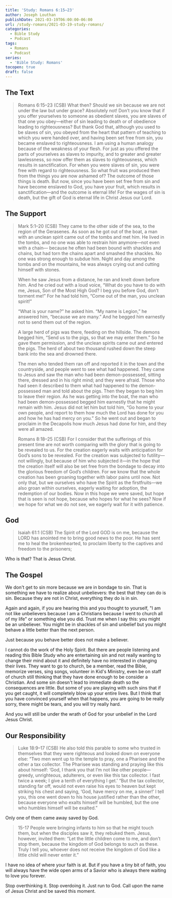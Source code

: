 ```yaml
---
title: 'Study: Romans 6:15–23'
author: Joseph Louthan
publishDate: 2021-03-19T06:00:00-06:00
url: /study-romans/2021-03-19-study-romans/
categories:
  - Bible Study
  - Podcast
tags:
  - Romans
  - Podcast
series:
  - 'Bible Study: Romans'
tocopen: true
draft: false
---
```

## The Text

> Romans 6:15–23 (CSB) What then? Should we sin because we are not under the law but under grace? Absolutely not!  Don’t you know that if you offer yourselves to someone as obedient slaves, you are slaves of that one you obey—either of sin leading to death or of obedience leading to righteousness?  But thank God that, although you used to be slaves of sin, you obeyed from the heart that pattern of teaching to which you were handed over,  and having been set free from sin, you became enslaved to righteousness.  I am using a human analogy because of the weakness of your flesh. For just as you offered the parts of yourselves as slaves to impurity, and to greater and greater lawlessness, so now offer them as slaves to righteousness, which results in sanctification.  For when you were slaves of sin, you were free with regard to righteousness.  So what fruit was produced then from the things you are now ashamed of? The outcome of those things is death.  But now, since you have been set free from sin and have become enslaved to God, you have your fruit, which results in sanctification—and the outcome is eternal life!  For the wages of sin is death, but the gift of God is eternal life in Christ Jesus our Lord.

## The Support

> Mark 5:1–20 (CSB) They came to the other side of the sea, to the region of the Gerasenes.  As soon as he got out of the boat, a man with an unclean spirit came out of the tombs and met him.  He lived in the tombs, and no one was able to restrain him anymore—not even with a chain— because he often had been bound with shackles and chains, but had torn the chains apart and smashed the shackles. No one was strong enough to subdue him.  Night and day among the tombs and on the mountains, he was always crying out and cutting himself with stones.
>
> When he saw Jesus from a distance, he ran and knelt down before him.  And he cried out with a loud voice, “What do you have to do with me, Jesus, Son of the Most High God? I beg you before God, don’t torment me!”  For he had told him, “Come out of the man, you unclean spirit!”
>
> “What is your name?” he asked him. “My name is Legion,” he answered him, “because we are many.”  And he begged him earnestly not to send them out of the region.
>
> A large herd of pigs was there, feeding on the hillside.  The demons begged him, “Send us to the pigs, so that we may enter them.”  So he gave them permission, and the unclean spirits came out and entered the pigs. The herd of about two thousand rushed down the steep bank into the sea and drowned there.
>
> The men who tended them ran off and reported it in the town and the countryside, and people went to see what had happened.  They came to Jesus and saw the man who had been demon-possessed, sitting there, dressed and in his right mind; and they were afraid.  Those who had seen it described to them what had happened to the demon-possessed man and told about the pigs.  Then they began to beg him to leave their region.  As he was getting into the boat, the man who had been demon-possessed begged him earnestly that he might remain with him.  Jesus did not let him but told him, “Go home to your own people, and report to them how much the Lord has done for you and how he has had mercy on you.”  So he went out and began to proclaim in the Decapolis how much Jesus had done for him, and they were all amazed.
>
> Romans 8:18–25 (CSB) For I consider that the sufferings of this present time are not worth comparing with the glory that is going to be revealed to us.  For the creation eagerly waits with anticipation for God’s sons to be revealed.  For the creation was subjected to futility—not willingly, but because of him who subjected it—in the hope  that the creation itself will also be set free from the bondage to decay into the glorious freedom of God’s children.  For we know that the whole creation has been groaning together with labor pains until now.  Not only that, but we ourselves who have the Spirit as the firstfruits—we also groan within ourselves, eagerly waiting for adoption, the redemption of our bodies.  Now in this hope we were saved, but hope that is seen is not hope, because who hopes for what he sees?  Now if we hope for what we do not see, we eagerly wait for it with patience.

## God

> Isaiah 61:1 (CSB) The Spirit of the Lord GOD is on me, because the LORD has anointed me to bring good news to the poor. He has sent me to heal the brokenhearted, to proclaim liberty to the captives and freedom to the prisoners;

Who is that? That is Jesus Christ.

## The Gospel

We don't get to sin more because we are in bondage to sin. That is something we have to realize about unbelievers: the best that they can do is sin. Because they are not in Christ, everything they do is in sin.

Again and again, if you are hearing this and you thought to yourself, "I am not like unbelievers because I am a Christians because I went to church all of my life" or something else you did.  Trust me when I say this: you might be an unbeliever. You might be in shackles of sin and unbelief but you might behave a little better than the next person.

Just because you behave better does not make a believer.

I cannot do the work of the Holy Spirit. But there are people listening and reading this Bible Study who are entertaining sin and not really wanting to change their mind about it and definitely have no interested in changing their lives. They want to go to church, be a member, read the Bible, memorize verses, sing songs, volunteer in Kid's Ministry, even be on staff of church still thinking that they have done enough to be consider a Christian. And some sin doesn't lead to immediate death so the consequences are little. But some of you are playing with such sins that if you get caught, it will completely blow up your entire lives. But I think that you have convinced yourself when that happens, you are going to be really sorry, there might be tears, and you will try really hard.

And you will still be under the wrath of God for your unbelief in the Lord Jesus Christ.

## Our Responsibility

> Luke 18:9–17 (CSB) He also told this parable to some who trusted in themselves that they were righteous and looked down on everyone else:  “Two men went up to the temple to pray, one a Pharisee and the other a tax collector.  The Pharisee was standing and praying like this about himself: ‘God, I thank you that I’m not like other people—greedy, unrighteous, adulterers, or even like this tax collector.  I fast twice a week; I give a tenth of everything I get.’  “But the tax collector, standing far off, would not even raise his eyes to heaven but kept striking his chest and saying, ‘God, have mercy on me, a sinner!’  I tell you, this one went down to his house justified rather than the other, because everyone who exalts himself will be humbled, but the one who humbles himself will be exalted.”

Only one of them came away saved by God.

> 15-17 People were bringing infants to him so that he might touch them, but when the disciples saw it, they rebuked them.  Jesus, however, invited them: “Let the little children come to me, and don’t stop them, because the kingdom of God belongs to such as these.  Truly I tell you, whoever does not receive the kingdom of God like a little child will never enter it.”

I have no idea of where your faith is at. But if you have a tiny bit of faith, you will always have the wide open arms of a Savior who is always there waiting to love you forever.

Stop overthinking it. Stop overdoing it. Just run to God. Call upon the name of Jesus Christ and be saved this moment.
